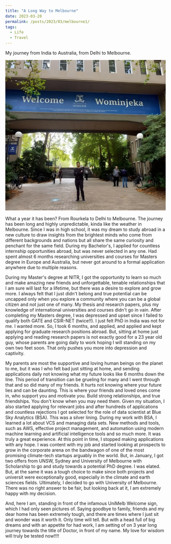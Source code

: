 ```yaml
---
title: "A Long Way to Melbourne"
date: 2023-03-20
permalink: /posts/2023/03/melbourne1/
tags:
  - Life
  - Travel
---
```


My journey from India to Australia, from Delhi to Melbourne.


![](/images/blog/melbourne_welcome.png)

What a year it has been? From Rourkela to Delhi to Melbourne. The journey has been long and highly unpredictable, kinda like the weather in Melbourne. Since I was in high school, it was my dream to study abroad in a new culture to draw insights from the brightest minds who come from different backgrounds and nations but all share the same curiosity and penchant for the same field. During my Bachelor's, I applied for countless internship opportunities abroad, but was never selected in any one. Had spent almost 6 months researching universities and courses for Masters degree in Europe and Australia, but never got around to a formal application anywhere due to multiple reasons.

During my Master's degree at NITR, I got the opportunity to learn so much and make amazing new friends and unforgettable, tenable relationships that I am sure will last for a lifetime, but there was a desire to explore and grow more. I always felt that I just didn't belong and true potential can be uncapped only when you explore a community where you can be a global citizen and not just one of many. My thesis and research papers, plus my knowledge of international universities and courses didn't go in vain. After completing my Masters degree, I was depressed and upset since I failed to qualify both GATE and CSIR-NET (twice!!). I just felt PhD in India was not for me. I wanted more. So, I took 6 months, and applied, and applied and kept applying for graduate research positions abroad. But, sitting at home just applying and reading research papers is not exactly good for a 23 year old guy, whose parents are going daily to work hoping I will standing on my own two feet soon. That only pushes you more into depression and captivity.

My parents are most the supportive and loving human beings on the planet to me, but it was I who felt bad just sitting at home, and sending applications daily not knowing what my future looks like 6 months down the line. This period of transition can be grueling for many and I went through that and so did many of my friends. It hurts not knowing where your future lies and can be daunting. This is where your friends and loved ones come in, who support you and motivate you. Build strong relationships, and true friendships. You don't know when you may need them. Given my situation, I also started applying for relevant jobs and after hundreds of applications and countless rejections I got selected for the role of data scientist at Blue Sky Analytics (BSA). This was a silver lining. During my work with BSA, I learned a lot about VCS and managing data sets. New methods and tools, such as AWS, effective project management, and automation using modern machine learning and artificial intelligence tools and so much more. It was truly a great experience. At this point in time, I stopped making applications with any hope. I was content with my job and started looking at prospects to grow in the corporate arena on the bandwagon of one of the most promising climate-tech startups arguably in the world. But, in January, I got two offers from UNSW, Sydney and University of Melbourne with Scholarship to go and study towards a potential PhD degree. I was elated. But, at the same it was a tough choice to make since both projects and universit were exceptionally good, especially in the climate and earth sciences fields. Ultimately, I decided to go with University of Melbourne. There was no right answer to be fair, but looking back at it, I am extremely happy with my decision.

And, here I am, standing in front of the infamous UniMelb Welcome sign, which I had only seen pictures of. Saying goodbye to family, friends and my dear home has been extremely tough, and there are times where I just sit and wonder was it worth it. Only time will tell. But with a head full of big dreams and with an appetite for had work, I am setting of on 3 year long journey towards the title of Doctor, in front of my name. My love for wisdom will truly be tested now!!!!

